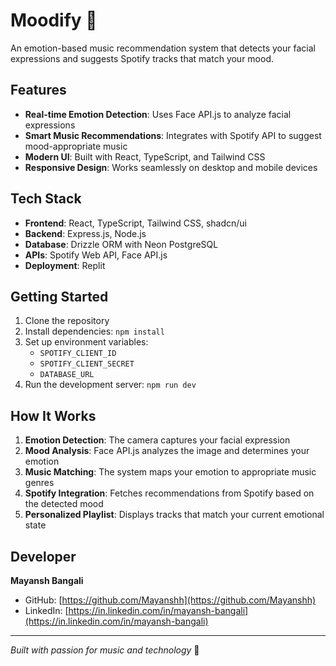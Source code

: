 
# Moodify 🎵

An emotion-based music recommendation system that detects your facial expressions and suggests Spotify tracks that match your mood.

## Features

- **Real-time Emotion Detection**: Uses Face API.js to analyze facial expressions
- **Smart Music Recommendations**: Integrates with Spotify API to suggest mood-appropriate music
- **Modern UI**: Built with React, TypeScript, and Tailwind CSS
- **Responsive Design**: Works seamlessly on desktop and mobile devices

## Tech Stack

- **Frontend**: React, TypeScript, Tailwind CSS, shadcn/ui
- **Backend**: Express.js, Node.js
- **Database**: Drizzle ORM with Neon PostgreSQL
- **APIs**: Spotify Web API, Face API.js
- **Deployment**: Replit

## Getting Started

1. Clone the repository
2. Install dependencies: `npm install`
3. Set up environment variables:
   - `SPOTIFY_CLIENT_ID`
   - `SPOTIFY_CLIENT_SECRET`
   - `DATABASE_URL`
4. Run the development server: `npm run dev`

## How It Works

1. **Emotion Detection**: The camera captures your facial expression
2. **Mood Analysis**: Face API.js analyzes the image and determines your emotion
3. **Music Matching**: The system maps your emotion to appropriate music genres
4. **Spotify Integration**: Fetches recommendations from Spotify based on the detected mood
5. **Personalized Playlist**: Displays tracks that match your current emotional state

## Developer

**Mayansh Bangali**
- GitHub: [https://github.com/Mayanshh](https://github.com/Mayanshh)
- LinkedIn: [https://in.linkedin.com/in/mayansh-bangali](https://in.linkedin.com/in/mayansh-bangali)

---

*Built with passion for music and technology* 🚀
